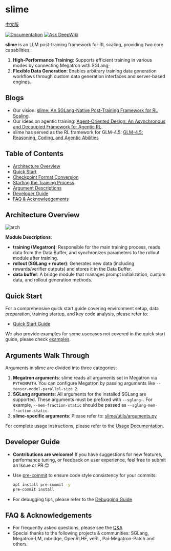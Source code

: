 # slime

[中文版](./README_zh.md)

[![Documentation](https://img.shields.io/badge/docs-latest-brightgreen.svg?style=flat)](https://thudm.github.io/slime/)
[![Ask DeepWiki](https://deepwiki.com/badge.svg)](https://deepwiki.com/THUDM/slime)

**slime** is an LLM post-training framework for RL scaling, providing two core capabilities:

1.  **High-Performance Training**: Supports efficient training in various modes by connecting Megatron with SGLang;
2.  **Flexible Data Generation**: Enables arbitrary training data generation workflows through custom data generation interfaces and server-based engines.

## Blogs

- Our vision: [slime: An SGLang-Native Post-Training Framework for RL Scaling](https://lmsys.org/blog/2025-07-09-slime/).
- Our ideas on agentic training: [Agent-Oriented Design: An Asynchronous and Decoupled Framework for Agentic RL](https://www.notion.so/Agent-Oriented-Design-An-Asynchronous-and-Decoupled-Framework-for-Agentic-RL-2278e692d081802cbdd5d37cef76a547).
- slime has served as the RL framework for GLM-4.5: [GLM-4.5: Reasoning, Coding, and Agentic Abilities](https://z.ai/blog/glm-4.5)

## Table of Contents

  - [Architecture Overview](#architecture-overview)
  - [Quick Start](#quick-start)
  - [Checkpoint Format Conversion](#checkpoint-format-conversion)
  - [Starting the Training Process](#starting-the-training-process)
  - [Argument Descriptions](#argument-descriptions)
  - [Developer Guide](#developer-guide)
  - [FAQ & Acknowledgements](#faq--acknowledgements)

## Architecture Overview

![arch](./imgs/arch.png)

**Module Descriptions**:

  - **training (Megatron)**: Responsible for the main training process, reads data from the Data Buffer, and synchronizes parameters to the rollout module after training.
  - **rollout (SGLang + router)**: Generates new data (including rewards/verifier outputs) and stores it in the Data Buffer.
  - **data buffer**: A bridge module that manages prompt initialization, custom data, and rollout generation methods.

## Quick Start

For a comprehensive quick start guide covering environment setup, data preparation, training startup, and key code analysis, please refer to:
- [Quick Start Guide](./docs/en/get_started/quick_start.md)

We also provide examples for some usecases not covered in the quick start guide, please check [examples](examples/).

## Arguments Walk Through

Arguments in slime are divided into three categories:

1.  **Megatron arguments**: slime reads all arguments set in Megatron via `PYTHONPATH`. You can configure Megatron by passing arguments like `--tensor-model-parallel-size 2`.
2.  **SGLang arguments**: All arguments for the installed SGLang are supported. These arguments must be prefixed with `--sglang-`. For example, `--mem-fraction-static` should be passed as `--sglang-mem-fraction-static`.
3.  **slime-specific arguments**: Please refer to: [slime/utils/arguments.py](slime/utils/arguments.py)

For complete usage instructions, please refer to the [Usage Documentation](docs/en/get_started/usage.md).

## Developer Guide

  - **Contributions are welcome\!** If you have suggestions for new features, performance tuning, or feedback on user experience, feel free to submit an Issue or PR 😊

  - Use [pre-commit](https://pre-commit.com/) to ensure code style consistency for your commits:

    ```bash
    apt install pre-commit -y
    pre-commit install
    ```

  - For debugging tips, please refer to the [Debugging Guide](docs/en/developer_guide/debug.md)

## FAQ & Acknowledgements

  - For frequently asked questions, please see the [Q\&A](docs/en/get_started/qa.md)
  - Special thanks to the following projects & communities: SGLang, Megatron‑LM, mbridge, OpenRLHF, veRL, Pai-Megatron-Patch and others.
